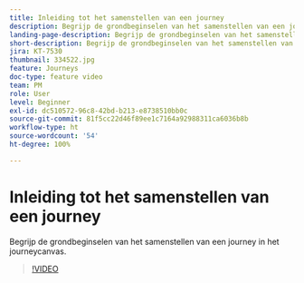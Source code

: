 ```yaml
---
title: Inleiding tot het samenstellen van een journey
description: Begrijp de grondbeginselen van het samenstellen van een journey in het journeycanvas.
landing-page-description: Begrijp de grondbeginselen van het samenstellen van een journey in het journeycanvas.
short-description: Begrijp de grondbeginselen van het samenstellen van een journey in het journeycanvas.
jira: KT-7530
thumbnail: 334522.jpg
feature: Journeys
doc-type: feature video
team: PM
role: User
level: Beginner
exl-id: dc510572-96c8-42bd-b213-e8738510bb0c
source-git-commit: 81f5cc22d46f89ee1c7164a92988311ca6036b8b
workflow-type: ht
source-wordcount: '54'
ht-degree: 100%

---
```


# Inleiding tot het samenstellen van een journey

Begrijp de grondbeginselen van het samenstellen van een journey in het journeycanvas.

>[!VIDEO](https://video.tv.adobe.com/v/334522?quality=12&learn=on)

